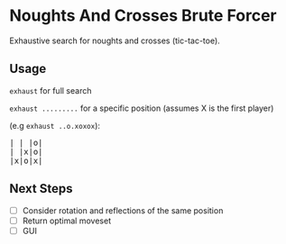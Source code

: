 # Noughts And Crosses Brute Forcer
Exhaustive search for noughts and crosses (tic-tac-toe).

## Usage
`exhaust` for full search

`exhaust .........` for a specific position
(assumes X is the first player)

(e.g `exhaust ..o.xoxox`): 
<pre>
| | |o|
| |x|o|
|x|o|x| 
</pre>
## Next Steps
- [ ] Consider rotation and reflections of the same position
- [ ] Return optimal moveset
- [ ] GUI
